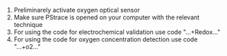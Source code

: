 1) Preliminarely activate oxygen optical sensor
2) Make sure PStrace is opened on your computer with the relevant technique
3) For using the code for electrochemical validation use code "...+Redox..."
4) For using the code for oxygen concentration detection use code "...+o2..."

